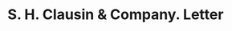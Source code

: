 ---
doi: 10.7916/D85F03T2
date_other: '1912'
date_other_textual: '1912'
form: correspondence
genre:
- Letters (correspondence)
name:
- S. H. Clausin & Company
object_in_context_url: https://biggert.cul.columbia.edu/items/view/ave_biggert_00656
subject_hierarchical_geographic:
- Minneapolis, Minnesota, United States
subject_name:
- S. H. Clausin & Company
title: S. H. Clausin & Company. Letter
sort_title: S. H. Clausin & Company. Letter
call_number: ave_biggert_00656
coordinates:
- 44.983333333333334,-93.26666666666667
pid: ave_biggert_00656
identifiers: ave_biggert_00656
thumbnail: https://derivativo-3.library.columbia.edu/iiif/2/ldpd:345587/full/!256,256/0/native.jpg
permalink: "/items/ave_biggert_00656/"
layout: iiif-image-page
---